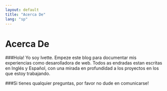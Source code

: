```yaml
---
layout: default
title: "Acerca De"
lang: "sp"
---
```


Acerca De
=====
###Hola! Yo soy Ivette. Empeze este blog para documentar mis experiencias como desarolladora de web. Todos as endradas estan escritas en Inglés y Español, con una mirada en profundidad a los proyectos en los que estoy trabajando.

###Si tienes qualquier preguntas, por favor no dude en comunicarse!


